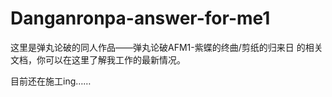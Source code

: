 # Danganronpa-answer-for-me1

这里是弹丸论破的同人作品——弹丸论破AFM1-紫蝶的终曲/剪纸的归来日 的相关文档，你可以在这里了解我工作的最新情况。

目前还在施工ing……
